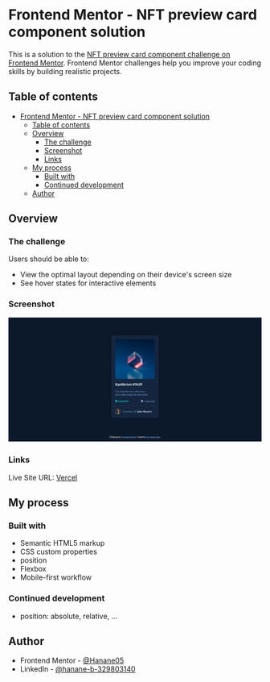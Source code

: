 # Frontend Mentor - NFT preview card component solution

This is a solution to the [NFT preview card component challenge on Frontend Mentor](https://www.frontendmentor.io/challenges/nft-preview-card-component-SbdUL_w0U). Frontend Mentor challenges help you improve your coding skills by building realistic projects. 

## Table of contents

- [Frontend Mentor - NFT preview card component solution](#frontend-mentor---nft-preview-card-component-solution)
  - [Table of contents](#table-of-contents)
  - [Overview](#overview)
    - [The challenge](#the-challenge)
    - [Screenshot](#screenshot)
    - [Links](#links)
  - [My process](#my-process)
    - [Built with](#built-with)
    - [Continued development](#continued-development)
  - [Author](#author)


## Overview

### The challenge

Users should be able to:

- View the optimal layout depending on their device's screen size
- See hover states for interactive elements

### Screenshot

![desktop](/assets/images/desktop-screenshot.png)


### Links

Live Site URL: [Vercel](https://vercel.com/hanane05/nft-preview-card-component)

## My process

### Built with

- Semantic HTML5 markup
- CSS custom properties
- position
- Flexbox
- Mobile-first workflow

### Continued development

- position: absolute, relative, ...

## Author

- Frontend Mentor - [@Hanane05](https://www.frontendmentor.io/profile/Hanane05)
- LinkedIn - [@hanane-b-329803140](https://www.linkedin.com/in/hanane-b-329803140/)
  